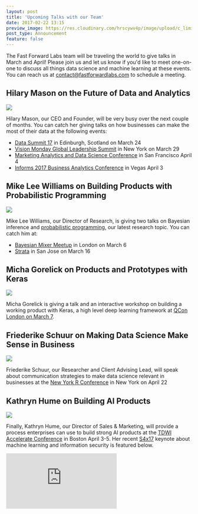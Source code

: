 ```yaml
---
layout: post
title: 'Upcoming Talks with our Team'
date: 2017-02-22 13:15
preview_image: https://res.cloudinary.com/hrscywv4p/image/upload/c_limit,h_630,w_1200/v1/83772/WATF_DataFest_2017-TRANSPARENT_unzk9h.png
post_type: Announcement
feature: false
---
```


The Fast Forward Labs team will be traveling the world to give talks in March and April! Please join us and let us know if you'd like to meet one-on-one to discuss all things data science and machine learning at these events. You can reach us at contact@fastforwardlabs.com to schedule a meeting. 

## Hilary Mason on the Future of Data and Analytics

![](https://res.cloudinary.com/hrscywv4p/image/upload/c_limit,h_630,w_1200/v1/83772/WATF_DataFest_2017-TRANSPARENT_unzk9h.png)

Hilary Mason, our CEO and Founder, will be very busy over the next couple of months. You can catch her giving talks on how businesses can make the most of their data at the following events:

- [Data Summit 17](http://www.datafest.global/data-summit) in Edinburgh, Scotland on March 24 
- [Vision Monday Global Leadership Summit](http://www.visionmonday.com/latest-news/article/more-artificial-intelligence-experts-join-vm-summit-speaker-roster-1/) in New York on March 29
- [Marketing Analytics and Data Science Conference](https://marketing.knect365.com/marketing-analytics-data-science/) in San Francisco April 4
- [Informs 2017 Business Analytics Conference](http://meetings2.informs.org/wordpress/analytics2017/) in Vegas April 3

## Mike Lee Williams on Building Products with Probabilistic Programming 

![](https://a248.e.akamai.net/secure.meetupstatic.com/photos/event/c/3/c/f/600_446930127.jpeg)

Mike Lee Williams, our Director of Research, is giving two talks on Bayesian inference and [probabilistic programming](http://blog.fastforwardlabs.com/2017/01/18/new-research-on-probabilistic-programming.html), our latest research topic. You can catch him at:

- [Bayesian Mixer Meetup](https://www.meetup.com/Bayesian-Mixer-London/events/237228985/) in London on March 6
- [Strata](https://conferences.oreilly.com/strata/strata-ca/public/schedule/detail/55962) in San Jose on March 16

## Micha Gorelick on Products and Prototypes with Keras

![](https://pbs.twimg.com/card_img/833674259222372354/7NEhbdtY?format=jpg&name=600x314)

Micha Gorelick is giving a talk and an interactive workshop on building a
working product with Keras, a high level deep learning framework at [QCon
London on March
7](https://qconlondon.com/london-2017/track/modern-learning-systems). 

## Friederike Schuur on Making Data Science Make Sense in Business

![](https://img.evbuc.com/https%3A%2F%2Fcdn.evbuc.com%2Fimages%2F27439198%2F135464603601%2F1%2Foriginal.jpg?w=1000&rect=0%2C97%2C1080%2C540&s=609e9788357526965c00addcb8697403)

Friederike Schuur, our Researcher and Client Advising Lead, will speak about communication strategies to make data science relevant in businesses at the [New York R Conference](http://www.rstats.nyc/) in New York on April 22


## Kathryn Hume on Building AI Products

![](https://tdwi.org/events/~/media/TDWI/TDWI%20Events/2017/boston_copley_300_smlogo_left.jpg)

Finally, Kathryn Hume, our Director of Sales & Marketing, will provide a process enterprises can use to build strong AI products at the [TDWI Accelerate Conference](https://tdwi.org/Events/Accelerate/Boston/Home.aspx) in Boston April 3-5. Her recent [S4x17](http://www.cvent.com/events/s4x17/event-summary-3599b467bc02483eb83063a1933712a5.aspx) keynote about machine learning and information security is featured below. 

<div class="video-holder">
  <iframe src="https://www.youtube.com/embed/U79pZ3JyrG4" frameborder="0" allowfullscreen></iframe>
</div>
